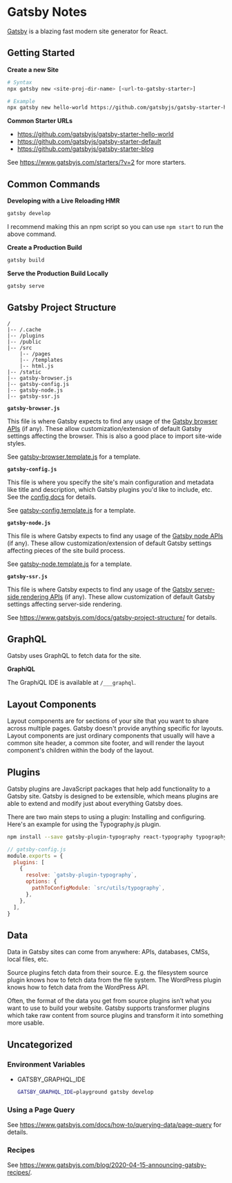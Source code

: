# Gatsby Notes

[Gatsby] is a blazing fast modern site generator for React.


## Getting Started

**Create a new Site**

```sh
# Syntax
npx gatsby new <site-proj-dir-name> [<url-to-gatsby-starter>]

# Example
npx gatsby new hello-world https://github.com/gatsbyjs/gatsby-starter-hello-world
```

**Common Starter URLs**

- https://github.com/gatsbyjs/gatsby-starter-hello-world
- https://github.com/gatsbyjs/gatsby-starter-default
- https://github.com/gatsbyjs/gatsby-starter-blog

See https://www.gatsbyjs.com/starters/?v=2 for more starters.


## Common Commands

**Developing with a Live Reloading HMR**

```sh
gatsby develop
```

I recommend making this an npm script so you can use `npm start` to run the above command.

**Create a Production Build**

```sh
gatsby build
```

**Serve the Production Build Locally**

```sh
gatsby serve
```


## Gatsby Project Structure

```
/
|-- /.cache
|-- /plugins
|-- /public
|-- /src
    |-- /pages
    |-- /templates
    |-- html.js
|-- /static
|-- gatsby-browser.js
|-- gatsby-config.js
|-- gatsby-node.js
|-- gatsby-ssr.js
```

**`gatsby-browser.js`**

This file is where Gatsby expects to find any usage of the [Gatsby browser
APIs][gatsby-browser-api] (if any).  These allow customization/extension of default
Gatsby settings affecting the browser. This is also a good place to import
site-wide styles.

See [gatsby-browser.template.js](gatsby-browser.template.js) for a template.

**`gatsby-config.js`**

This file is where you specify the site's main configuration and metadata like
title and description, which Gatsby plugins you'd like to include, etc.  See
the [config docs][gatsby-configuration] for details.

See [gatsby-config.template.js](gatsby-config.template.js) for a template.

**`gatsby-node.js`**

This file is where Gatsby expects to find any usage of the [Gatsby node
APIs][gatsby-node-api] (if any).  These allow customization/extension of default
Gatsby settings affecting pieces of the site build process.

See [gatsby-node.template.js](gatsby-node.template.js) for a template.

**`gatsby-ssr.js`**

This file is where Gatsby expects to find any usage of the [Gatsby server-side
rendering APIs][gatsby-ssr-api] (if any).  These allow customization of default
Gatsby settings affecting server-side rendering.

See https://www.gatsbyjs.com/docs/gatsby-project-structure/ for details.


## GraphQL

Gatsby uses GraphQL to fetch data for the site.

**Graph*i*QL**

The Graph*i*QL IDE is available at `/___graphql`.


## Layout Components

Layout components are for sections of your site that you want to share across
multiple pages. Gatsby doesn't provide anything specific for layouts. Layout
components are just ordinary components that usually will have a common site
header, a common site footer, and will render the layout component's children
within the body of the layout.


## Plugins

Gatsby plugins are JavaScript packages that help add functionality to a Gatsby
site. Gatsby is designed to be extensible, which means plugins are able to
extend and modify just about everything Gatsby does.

There are two main steps to using a plugin: Installing and configuring. Here's
an example for using the Typography.js plugin.

```sh
npm install --save gatsby-plugin-typography react-typography typography typography-theme-fairy-gates
```

```js
// gatsby-config.js
module.exports = {
  plugins: [
    {
      resolve: `gatsby-plugin-typography`,
      options: {
        pathToConfigModule: `src/utils/typography`,
      },
    },
  ],
}
```


## Data

Data in Gatsby sites can come from anywhere: APIs, databases, CMSs, local files, etc.

Source plugins fetch data from their source. E.g. the filesystem source plugin knows how to fetch data from the file system. The WordPress plugin knows how to fetch data from the WordPress API.

Often, the format of the data you get from source plugins isn’t what you want to use to build your website. Gatsby supports transformer plugins which take raw content from source plugins and transform it into something more usable.


[gatsby]: https://www.gatsbyjs.com/
[gatsby-browser-api]: https://www.gatsbyjs.com/docs/browser-apis/
[gatsby-configuration]: https://www.gatsbyjs.com/docs/gatsby-config/
[gatsby-node-api]: https://www.gatsbyjs.com/docs/node-apis/
[gatsby-ssr-api]: https://www.gatsbyjs.com/docs/ssr-apis/


## Uncategorized

### Environment Variables

- GATSBY_GRAPHQL_IDE
  
  ```sh
  GATSBY_GRAPHQL_IDE=playground gatsby develop
  ```

### Using a Page Query

See https://www.gatsbyjs.com/docs/how-to/querying-data/page-query for details.

### Recipes

See https://www.gatsbyjs.com/blog/2020-04-15-announcing-gatsby-recipes/.
